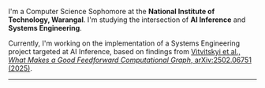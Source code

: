 I'm a Computer Science Sophomore at the **National Institute of Technology, Warangal**. I'm studying the intersection of **AI Inference** and **Systems Engineering**.

Currently, I'm working on the implementation of a Systems Engineering project targeted at AI Inference, based on findings from [Vitvitskyi et al., *What Makes a Good Feedforward Computational Graph*, arXiv:2502.06751 (2025)](https://arxiv.org/abs/2502.06751).
 

---
